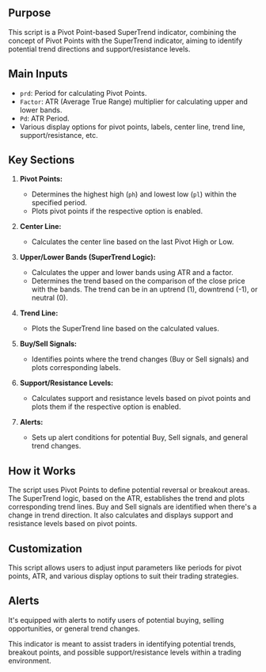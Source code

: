 ## Purpose
This script is a Pivot Point-based SuperTrend indicator, combining the concept of Pivot Points with the SuperTrend indicator, aiming to identify potential trend directions and support/resistance levels.

## Main Inputs
- `prd`: Period for calculating Pivot Points.
- `Factor`: ATR (Average True Range) multiplier for calculating upper and lower bands.
- `Pd`: ATR Period.
- Various display options for pivot points, labels, center line, trend line, support/resistance, etc.

## Key Sections

1. **Pivot Points:**
   - Determines the highest high (`ph`) and lowest low (`pl`) within the specified period.
   - Plots pivot points if the respective option is enabled.

2. **Center Line:**
   - Calculates the center line based on the last Pivot High or Low.

3. **Upper/Lower Bands (SuperTrend Logic):**
   - Calculates the upper and lower bands using ATR and a factor.
   - Determines the trend based on the comparison of the close price with the bands. The trend can be in an uptrend (1), downtrend (-1), or neutral (0).

4. **Trend Line:**
   - Plots the SuperTrend line based on the calculated values.

5. **Buy/Sell Signals:**
   - Identifies points where the trend changes (Buy or Sell signals) and plots corresponding labels.

6. **Support/Resistance Levels:**
   - Calculates support and resistance levels based on pivot points and plots them if the respective option is enabled.

7. **Alerts:**
   - Sets up alert conditions for potential Buy, Sell signals, and general trend changes.

## How it Works
The script uses Pivot Points to define potential reversal or breakout areas. The SuperTrend logic, based on the ATR, establishes the trend and plots corresponding trend lines. Buy and Sell signals are identified when there's a change in trend direction. It also calculates and displays support and resistance levels based on pivot points.

## Customization
This script allows users to adjust input parameters like periods for pivot points, ATR, and various display options to suit their trading strategies.

## Alerts
It's equipped with alerts to notify users of potential buying, selling opportunities, or general trend changes.

This indicator is meant to assist traders in identifying potential trends, breakout points, and possible support/resistance levels within a trading environment.

